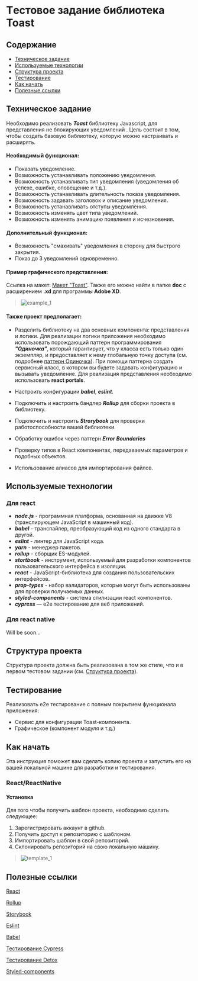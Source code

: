 # Tестовое задание библиотека Toast

## Содержание

-   [Техническое задание](#Техническое-задание)
-   [Используемые технологии](#Используемые-технологии)
-   [Структура проекта](#Структура-проекта)
-   [Тестирование](#Тестирование)
-   [Как начать](#Как-начать)
-   [Полезные ссылки](#Полезные-ссылки)

## Техническое задание

Необходимо реализовать **_Toast_** библиотеку Javascript, для представления не блокирующих уведомлений . Цель состоит в том, чтобы создать базовую библиотеку, которую можно настраивать и расширять.

#### Необходимый функционал:

-   Показать уведомление.
-   Возможность устанавливать положению уведомления.
-   Возможность устанавливать тип уведомления (уведомления об успехе, ошибке, оповещение и т.д.).
-   Возможность устанавливать длительность показа уведомления.
-   Возможность задавать заголовок и описание уведомления.
-   Возможность устанавливать отступы уведомления.
-   Возможность изменять цвет типа уведомлений.
-   Возможность изменять анимацию появления и исчезновения.

#### Дополнительный функционал:

-   Возможность "смахивать" уведомления в сторону для быстрого закрытия.
-   Показ до 3 уведомлений одновременно.

#### Пример графического представления:

Ссылка на макет: [Макет "Toast"](https://xd.adobe.com/view/9efd755b-6a29-49bf-4e13-d5cd74643170-e8cc/). Также его можно найти в папке **doc** c расширением **.xd** для программы **Adobe XD**.

> ![example_1](https://github.com/slava-ovchinnikov/education-task-toast-lib/blob/master/doc/example_1.png?raw=true)

#### Также проект предполагает:

-   Разделить библиотеку на два основных компонента: представления и логики. Для реализации логики приложения необходимо использовать порождающий паттерн программирования **_"Одиночка"_**, который гарантирует, что у класса есть только один экземпляр, и предоставляет к нему глобальную точку доступа (см. подробнее [паттерн Одиночка](https://refactoring.guru/ru/design-patterns/singleton)). При помощи паттерна создать сервисный класс, в котором вы будете задавать конфигурацию и вызывать уведомление. Для реализация представления необходимо использовать **react portals**.

-   Настроить конфигурации **_babel_**, **_eslint_**.

-   Подключить и настроить бандлер **_Rollup_** для сборки проекта в библиотеку.

-   Подключить и настроить **_Strorybook_** для проверки работоспособности вашей библиотеки.

-   Обработку ошибок через паттерн **_Error Boundaries_**

-   Проверку типов в React компонентах, передаваемых параметров и подобных объектов.

-   Использование алиасов для импортирования файлов.

## Используемые технологии

### Для react

-   **_node.js_** - программная платформа, основанная на движке V8 (транслирующем JavaScript в машинный код).
-   **_babel_** - транспайлер, преобразующий код из одного стандарта в другой.
-   **_eslint_** - линтер для JavaScript кода.
-   **_yarn_** - менеджер пакетов.
-   **_rollup_** - сборщик ES-модулей.
-   **_stortbook_** - инструмент, используемый для разработки компонентов пользовательского интерфейса в изоляции.
-   **_react_** - JavaScript-библиотека для создания пользовательских интерфейсов.
-   **_prop-types_** - набор валидаторов, которые могут быть использованы для проверки получаемых данных.
-   **_styled-components_** - система стилизации react компонентов.
-   **_cypress_** — e2e тестирование для веб приложений.

### Для react native

Will be soon...

## Структура проекта

Структура проекта должна быть реализована в том же стиле, что и в первом тестовом задании (см. [Структура проекта](https://github.com/slava-ovchinnikov/education-task-calculator#%D0%A1%D1%82%D1%80%D1%83%D0%BA%D1%82%D1%83%D1%80%D0%B0-%D0%BF%D1%80%D0%BE%D0%B5%D0%BA%D1%82%D0%B0)).

## Тестирование

Реализовать e2e тестирование c полным покрытием функционала приложения:

-   Сервис для конфигурации Toast-компонента.
-   Графическое (компонент модуля и т.д.)

## Как начать

Эта инструкция поможет вам сделать копию проекта и запустить его на вашей локальной машине для разработки и тестирования.

### React/ReactNative

#### Установка

Для того чтобы получить шаблон проекта, необходимо сделать следующее:

1. Зарегистрировать аккаунт в github.
2. Получить доступ к репозиторию с шаблоном.
3. Импортировать шаблон в свой репозиторий.
4. Склонировать репозиторий на свою локальную машину.

> ![template_1](https://github.com/slava-ovchinnikov/education-task-calculator/blob/master/doc/template.png?raw=true)

## Полезные ссылки

[React](https://reactjs.org/docs/getting-started.html)

[Rollup](https://rollupjs.org/guide/en/)

[Storybook](https://storybook.js.org/docs/basics/introduction/)

[Eslint](https://eslint.org/docs/user-guide/configuring)

[Babel](https://babeljs.io/docs/en/configuration)

[Тестирование Cypress](https://docs.cypress.io/guides/overview/why-cypress.html#In-a-nutshell)

[Тестирование Detox](https://github.com/wix/Detox/blob/master/docs/README.md)

[Styled-components](https://www.styled-components.com/docs)
